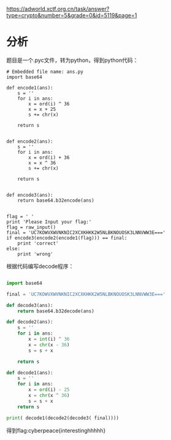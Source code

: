 https://adworld.xctf.org.cn/task/answer?type=crypto&number=5&grade=0&id=5119&page=1

# 分析

题目是一个.pyc文件，转为python，得到python代码：

```
# Embedded file name: ans.py
import base64

def encode1(ans):
    s = ''
    for i in ans:
        x = ord(i) ^ 36
        x = x + 25
        s += chr(x)

    return s


def encode2(ans):
    s = ''
    for i in ans:
        x = ord(i) + 36
        x = x ^ 36
        s += chr(x)

    return s


def encode3(ans):
    return base64.b32encode(ans)


flag = ' '
print 'Please Input your flag:'
flag = raw_input()
final = 'UC7KOWVXWVNKNIC2XCXKHKK2W5NLBKNOUOSK3LNNVWW3E==='
if encode3(encode2(encode1(flag))) == final:
    print 'correct'
else:
    print 'wrong'
```

根据代码编写decode程序：

```python

import base64

final = 'UC7KOWVXWVNKNIC2XCXKHKK2W5NLBKNOUOSK3LNNVWW3E==='

def decode3(ans):
    return base64.b32decode(ans)

def decode2(ans):
    s = ''
    for i in ans:
        x = int(i) ^ 36
        x = chr(x - 36)
        s = s + x

    return s

def decode1(ans):
    s = ''
    for i in ans:
        x = ord(i) - 25
        x = chr(x ^ 36)
        s = s + x
    return s

print( decode1(decode2(decode3( final))))
```

得到flag:cyberpeace{interestinghhhhh}

